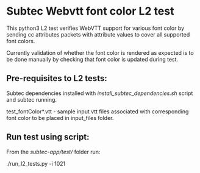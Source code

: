 # Subtec Webvtt font color L2 test

This python3 L2 test verifies WebVTT support for various font color by sending
cc attributes packets with attribute values to cover all supported font colors.
 
Currently validation of whether the font color is rendered as expected is 
to be done manually by checking that font color is updated during test.

## Pre-requisites to L2 tests:

Subtec dependencies installed with *install_subtec_dependencies.sh* script
and subtec running.

test_fontColor*.vtt - sample input vtt files associated with corresponding
font color to be placed in input_files folder.

## Run test using script:

From the *subtec-app/test/* folder run:

./run_l2_tests.py -i 1021